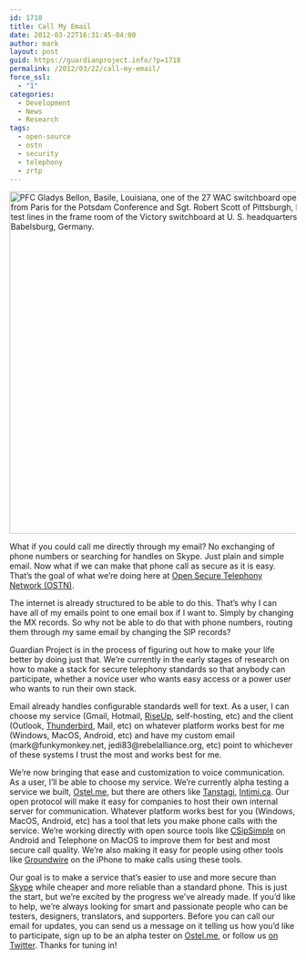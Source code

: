 ```yaml
---
id: 1718
title: Call My Email
date: 2012-03-22T16:31:45-04:00
author: mark
layout: post
guid: https://guardianproject.info/?p=1718
permalink: /2012/03/22/call-my-email/
force_ssl:
  - "1"
categories:
  - Development
  - News
  - Research
tags:
  - open-source
  - ostn
  - security
  - telephony
  - zrtp
---
```

[<img class="aligncenter" src="https://upload.wikimedia.org/wikipedia/commons/thumb/b/bc/PFC_Gladys_Bellon%2C_Basile%2C_Louisiana%2C_one_of_the_27_WAC_switchboard_operators_flown_from_Paris_for_the_Potsdam..._-_NARA_-_199010.jpg/764px-PFC_Gladys_Bellon%2C_Basile%2C_Louisiana%2C_one_of_the_27_WAC_switchboard_operators_flown_from_Paris_for_the_Potsdam..._-_NARA_-_199010.jpg" alt="PFC Gladys Bellon, Basile, Louisiana, one of the 27 WAC switchboard operators flown from Paris for the Potsdam Conference and Sgt. Robert Scott of Pittsburgh, Pennsylvania, test lines in the frame room of the Victory switchboard at U. S. headquarters at Babelsburg, Germany." width="600/" />](https://commons.wikimedia.org/wiki/File:PFC_Gladys_Bellon,_Basile,_Louisiana,_one_of_the_27_WAC_switchboard_operators_flown_from_Paris_for_the_Potsdam..._-_NARA_-_199010.jpg)

What if you could call me directly through my email? No exchanging of phone numbers or searching for handles on Skype. Just plain and simple email. Now what if we can make that phone call as secure as it is easy. That&#8217;s the goal of what we&#8217;re doing here at <a title="Open Secure Telephony Network (OSTN) " href="https://guardianproject.info/wiki/OSTN" target="_blank">Open Secure Telephony Network (OSTN)</a>.

The internet is already structured to be able to do this. That&#8217;s why I can have all of my emails point to one email box if I want to. Simply by changing the MX records. So why not be able to do that with phone numbers, routing them through my same email by changing the SIP records?

Guardian Project is in the process of figuring out how to make your life better by doing just that. We&#8217;re currently in the early stages of research on how to make a stack for secure telephony standards so that anybody can participate, whether a novice user who wants easy access or a power user who wants to run their own stack.

Email already handles configurable standards well for text. As a user, I can choose my service (Gmail, Hotmail, <a title="rise up" href="https://riseup.net/" target="_blank">RiseUp</a>, self-hosting, etc) and the client (Outlook, <a title="thunderbird" href="https://www.mozilla.org/thunderbird/" target="_blank">Thunderbird</a>, Mail, etc) on whatever platform works best for me (Windows, MacOS, Android, etc) and have my custom email (&#x6d;a&#x72;&#107;&#x40;&#x66;u&#x6e;&#107;&#x79;&#x6d;o&#x6e;&#107;&#x65;&#x79;.&#x6e;&#101;&#x74;, &#x6a;&#x65;&#x64;&#x69;&#x38;&#x33;&#x40;&#x72;&#x65;&#x62;&#x65;&#x6c;&#x61;&#x6c;&#108;&#105;&#97;&#110;&#99;&#101;.org, etc) point to whichever of these systems I trust the most and works best for me.

We&#8217;re now bringing that ease and customization to voice communication. As a user, I&#8217;ll be able to choose my service. We&#8217;re currently alpha testing a service we built, <a title="Ostel.me" href="http://Ostel.me" target="_blank">Ostel.me</a>, but there are others like <a title="tanstagi" href="https://tanstagi.net/" target="_blank">Tanstagi</a>, <a title="intimi.ca" href="https://intimi.ca" target="_blank">Intimi.ca</a>. Our open protocol will make it easy for companies to host their own internal server for communication. Whatever platform works best for you (Windows, MacOS, Android, etc) has a tool that lets you make phone calls with the service. We&#8217;re working directly with open source tools like <a title="CSipSimple" href="https://guardianproject.info/wiki/CSipSimple" target="_blank">CSipSimple</a> on Android and Telephone on MacOS to improve them for best and most secure call quality. We&#8217;re also making it easy for people using other tools like <a title="Groundwire" href="https://guardianproject.info/wiki/Groundwire" target="_blank">Groundwire</a> on the iPhone to make calls using these tools.

Our goal is to make a service that&#8217;s easier to use and more secure than <a title="skype" href="http://www.skype.com/" target="_blank">Skype</a> while cheaper and more reliable than a standard phone. This is just the start, but we&#8217;re excited by the progress we&#8217;ve already made. If you&#8217;d like to help, we&#8217;re always looking for smart and passionate people who can be testers, designers, translators, and supporters. Before you can call our email for updates, you can send us a message on it telling us how you&#8217;d like to participate, sign up to be an alpha tester on <a title="ostel website" href="https://ostel.me/" target="_blank">Ostel.me</a>, or follow us <a title="guardian twitter" href="https://twitter.com/#!/guardianproject" target="_blank">on Twitter</a>. Thanks for tuning in!